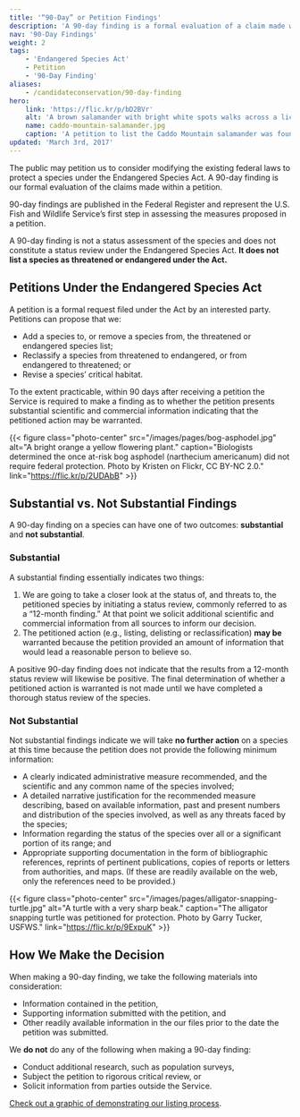 ```yaml
---
title: '“90-Day” or Petition Findings'
description: 'A 90-day finding is a formal evaluation of a claim made within a petition under the Endangered Species Act that the U.S. Fish and Wildlife Service consider modifications to the existing federal laws to protect a species. It does not list a species as protected.'
nav: '90-Day Findings'
weight: 2
tags:
    - 'Endangered Species Act'
    - Petition
    - '90-Day Finding'
aliases:
    - /candidateconservation/90-day-finding
hero:
    link: 'https://flic.kr/p/bD2BVr'
    alt: 'A brown salamander with bright white spots walks across a lichen covered rock'
    name: caddo-mountain-salamander.jpg
    caption: 'A petition to list the Caddo Mountain salamander was found to be “not substantial” in June 2015. Photo by <a href="https://www.flickr.com/photos/38984611@N03/">Aposematic herpetologist</a>, <a href="https://creativecommons.org/licenses/by-nc/2.0/legalcode">CC-BY-NC 2.0</a>.'
updated: 'March 3rd, 2017'
---
```


The public may petition us to consider modifying the existing federal laws to protect a species under the Endangered Species Act. A 90-day finding is our formal evaluation of the claims made within a petition.

90-day findings are published in the Federal Register and represent the U.S. Fish and Wildlife Service’s first step in assessing the measures proposed in a petition.

A 90-day finding is not a status assessment of the species and does not constitute a status review under the Endangered Species Act. **It does not list a species as threatened or endangered under the Act.**

## Petitions Under the Endangered Species Act

A petition is a formal request filed under the Act by an interested party. Petitions can propose that we:

- Add a species to, or remove a species from, the threatened or endangered species list;
- Reclassify a species from threatened to endangered, or from endangered to threatened; or
- Revise a species’ critical habitat.

To the extent practicable, within 90 days after receiving a petition the Service is required to make a finding as to whether the petition presents substantial scientific and commercial information indicating that the petitioned action may be warranted.

{{< figure class="photo-center" src="/images/pages/bog-asphodel.jpg" alt="A bright orange a yellow flowering plant." caption="Biologists determined the once at-risk bog asphodel (narthecium americanum) did not require federal protection. Photo by Kristen on Flickr, CC BY-NC 2.0." link="https://flic.kr/p/2UDAbB" >}}

## Substantial vs. Not Substantial Findings

A 90-day finding on a species can have one of two outcomes: **substantial** and **not substantial**.

### Substantial

A substantial finding essentially indicates two things:

1. We are going to take a closer look at the status of, and threats to, the petitioned species by initiating a status review, commonly referred to as a “12-month finding.” At that point we solicit additional scientific and commercial information from all sources to inform our decision.
2. The petitioned action (e.g., listing, delisting or reclassification) **may be** warranted because the petition provided an amount of information that would lead a reasonable person to believe so.

A positive 90-day finding does not indicate that the results from a 12-month status review will likewise be positive. The final determination of whether a petitioned action is warranted is not made until we have completed a thorough status review of the species.

### Not Substantial

Not substantial findings indicate we will take **no further action** on a species at this time because the petition does not provide the following minimum information:

- A clearly indicated administrative measure recommended, and the scientific and any common name of the species involved;
- A detailed narrative justification for the recommended measure describing, based on available information, past and present numbers and distribution of the species involved, as well as any threats faced by the species;
- Information regarding the status of the species over all or a significant portion of its range; and
- Appropriate supporting documentation in the form of bibliographic references, reprints of pertinent publications, copies of reports or letters from authorities, and maps. (If these are readily available on the web, only the references need to be provided.)

{{< figure class="photo-center" src="/images/pages/alligator-snapping-turtle.jpg" alt="A turtle with a very sharp beak." caption="The alligator snapping turtle was petitioned for protection. Photo by Garry Tucker, USFWS." link="https://flic.kr/p/9ExpuK" >}}

## How We Make the Decision

When making a 90-day finding, we take the following materials into consideration:

- Information contained in the petition,
- Supporting information submitted with the petition, and
- Other readily available information in the our files prior to the date the petition was submitted.

We **do not** do any of the following when making a 90-day finding:

- Conduct additional research, such as population surveys,
- Subject the petition to rigorous critical review, or
- Solicit information from parties outside the Service.

[Check out a graphic of demonstrating our listing process](http://www.fws.gov/endangered/what-we-do/listing-petition-process.html).
